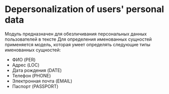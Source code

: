 # Depersonalization of users' personal data

Модуль предназначен для обезличивания персональных данных пользователей в тексте
Для определения именованных сущностей применяется модель, которая умеет определять следующие типы именованных сущностей: 

* ФИО (PER)
* Адрес (LOC)
* Дата рождения (DATE)
* Телефон (PHONE)
* Электронная почта (EMAIL)
* Паспорт (PASSPORT)